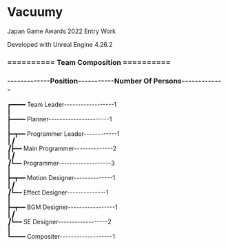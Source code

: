# Vacuumy

Japan Game Awards 2022 Entry Work

Developed with Unreal Engine 4.26.2

### ========== Team Composition ==========

### -------------Position-----------Number Of Persons-------------
      
┏━━━━ Team Leader------------------1<br>
┃<br>
┣━━━━ Planner----------------------1<br>
┃<br>
┣━┳━━ Programmer Leader------------1<br>
┃___┃<br>
┃___┣━━ Main Programmer--------------2<br>
┃___┃<br>
┃___┗━━ Programmer-------------------3<br>
┃<br>
┣━┳━━ Motion Designer--------------1<br>
┃___┃<br>
┃___┗━━ Effect Designer--------------1<br>
┃<br>
┣━┳━━ BGM Designer-----------------1<br>
┃___┃<br>
┃___┗━━ SE Designer------------------2<br>
┃<br>
┗━━━━ Compositer-------------------1<br>
